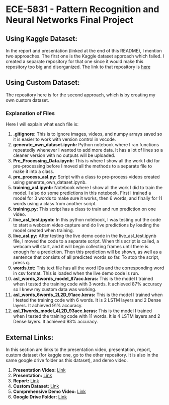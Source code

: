 # ECE-5831 - Pattern Recognition and Neural Networks Final Project
## Using Kaggle Dataset:
In the report and presentation (linked at the end of this README), I mention two approaches. The first one is the Kaggle dataset approach which failed. I created a separate repository for that one since it would make this repository too big and disorganized. The link to that repository is [here](https://github.com/hosman-1/ece5831-project-failed)

## Using Custom Dataset:
The repository here is for the second approach, which is by creating my own custom dataset.

### Explanation of Files
Here I will explain what each file is:
1. __.gitignore:__ This is to ignore images, videos, and numpy arrays saved so it is easier to work with version control in vscode.
2. __generate_own_dataset.ipynb:__ Python notebook where I ran functions repeatedly whenever I wanted to add more data. It has a lot of lines so a cleaner version with no outputs will be uploaded.
3. __Pre_Processing_Data.ipynb:__ This is where I show all the work I did for pre-processing before I moved all the methods to a separate file to make it into a class.
4. __pre_process_asl.py:__ Script with a class to pre-process videos created using generate_own_dataset.ipynb.
5. __training_asl.ipynb:__ Notebook where I show all the work I did to train the model. I also do some predictions in this notebook. First I trained a model for 3 words to make sure it works, then 6 words, and finally for 11 words using a class from another script.
6. __training.py:__ This script has a class to train and run prediction on one video.
7. __live_asl_test.ipynb:__ In this python notebook, I was testing out the code to start a webcam video capture and do live predictions by loading the model created when training.
8. __live_asl.py:__ After testing the live demo code in the live_asl_test.ipynb file, I moved the code to a separate script. When this script is called, a webcam will start, and it will begin collecting frames until there is enough for a prediction. Then this prediction will be shown, as well as a sentence that consists of all predicted words so far. To stop the script, press q.
9. __words.txt:__ This text file has all the word IDs and the corresponding word in csv format. This is loaded when the live demo code is run.
10. __asl_words_3words_model_87acc.keras:__ This is the model I trained when I tested the training code with 3 words. It achieved 87% accuracy so I knew my custom data was working.
11. __asl_words_6words_2L2D_91acc.keras:__ This is the model I trained when I tested the training code with 6 words. It is 2 LSTM layers and 2 Dense layers. It achieved 91% accuracy.
12. __asl_11words_model_4L2D_93acc.keras:__ This is the model I trained when I tested the training code with 11 words. It is 4 LSTM layers and 2 Dense layers. It achieved 93% accuracy.

## External Links:
In this section are links to the presentation video, presentation, report, custom dataset (for kaggle one, go to the other repository. It is also in the same google drive folder as this dataset), and demo video.
1. __Presentation Video:__ [Link](https://youtu.be/y3EGdE80u74)
2. __Presentation:__ [Link](https://docs.google.com/presentation/d/1QyfIuLRMbldTGwg5HuSDN_agdpczvv_djvZfGYrBI6w/edit?usp=sharing)
3. __Report:__ [Link](https://drive.google.com/file/d/1RItNzhd6pOQZ_gZghmhS16FXc6LV-2Ev/view?usp=sharing)
4. __Custom Dataset:__ [Link](https://drive.google.com/file/d/1xNfAH_7lifdN-dyBdPI3FScjSefWJvk0/view?usp=sharing)
5. __Comprehensive Demo Video:__ [Link](https://youtu.be/X_iXuet0y6E)
6. __Google Drive Folder:__ [Link](https://drive.google.com/drive/folders/1qWAlCqedrBtXhsuGGBNwXs2KApk9t1WF?usp=sharing)